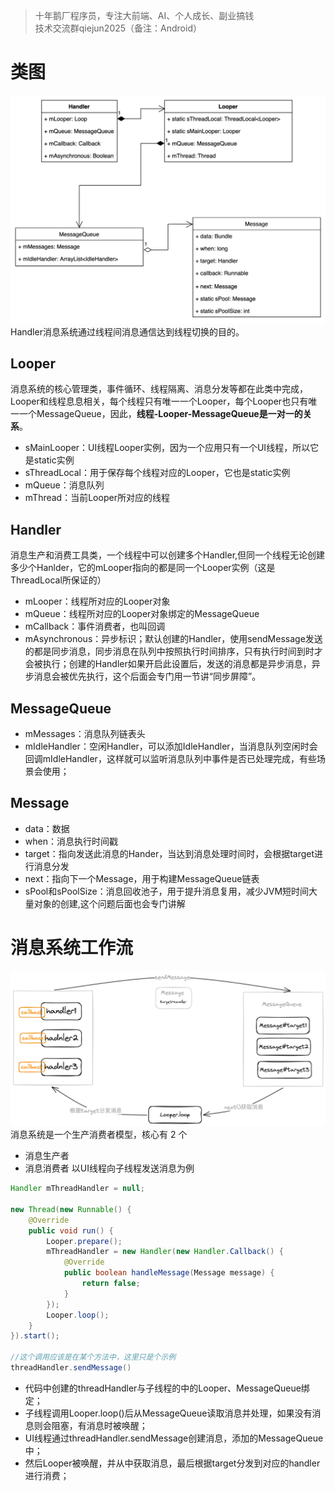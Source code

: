 > 十年鹅厂程序员，专注大前端、AI、个人成长、副业搞钱 <br>
> 技术交流群qiejun2025（备注：Android）

# 类图

![类图.jpg](https://raw.githubusercontent.com/linuxjava/AndroidFramework/refs/heads/main/01%20Handler%E6%B6%88%E6%81%AF%E7%B3%BB%E7%BB%9F/images/%E7%B1%BB%E5%9B%BE.jpg)
Handler消息系统通过线程间消息通信达到线程切换的目的。

## Looper

消息系统的核心管理类，事件循环、线程隔离、消息分发等都在此类中完成，Looper和线程息息相关，每个线程只有唯一一个Looper，每个Looper也只有唯一一个MessageQueue，因此，**线程-Looper-MessageQueue是一对一的关系**。

*   sMainLooper：UI线程Looper实例，因为一个应用只有一个UI线程，所以它是static实例
*   sThreadLocal：用于保存每个线程对应的Looper，它也是static实例
*   mQueue：消息队列
*   mThread：当前Looper所对应的线程

## Handler

消息生产和消费工具类，一个线程中可以创建多个Handler,但同一个线程无论创建多少个Hanlder，它的mLooper指向的都是同一个Looper实例（这是ThreadLocal所保证的）

*   mLooper：线程所对应的Looper对象
*   mQueue：线程所对应的Looper对象绑定的MessageQueue
*   mCallback：事件消费者，也叫回调
*   mAsynchronous：异步标识；默认创建的Handler，使用sendMessage发送的都是同步消息，同步消息在队列中按照执行时间排序，只有执行时间到时才会被执行；创建的Handler如果开启此设置后，发送的消息都是异步消息，异步消息会被优先执行，这个后面会专门用一节讲“同步屏障”。

## MessageQueue

*   mMessages：消息队列链表头
*   mIdleHandler：空闲Handler，可以添加IdleHandler，当消息队列空闲时会回调mIdleHandler，这样就可以监听消息队列中事件是否已处理完成，有些场景会使用；

## Message

*   data：数据
*   when：消息执行时间戳
*   target：指向发送此消息的Hander，当达到消息处理时间时，会根据target进行消息分发
*   next：指向下一个Message，用于构建MessageQueue链表
*   sPool和sPoolSize：消息回收池子，用于提升消息复用，减少JVM短时间大量对象的创建,这个问题后面也会专门讲解

# 消息系统工作流

![消息系统工作流.png](https://raw.githubusercontent.com/linuxjava/AndroidFramework/refs/heads/main/01%20Handler%E6%B6%88%E6%81%AF%E7%B3%BB%E7%BB%9F/images/%E6%B6%88%E6%81%AF%E7%B3%BB%E7%BB%9F%E5%B7%A5%E4%BD%9C%E6%B5%81.png)
消息系统是一个生产消费者模型，核心有 2 个

*   消息生产者
*   消息消费者
    以UI线程向子线程发送消息为例

```java
Handler mThreadHandler = null;

new Thread(new Runnable() {
    @Override
    public void run() {
        Looper.prepare();
        mThreadHandler = new Handler(new Handler.Callback() {
            @Override
            public boolean handleMessage(Message message) {
                return false;
            }
        });
        Looper.loop();
    }
}).start();

//这个调用应该是在某个方法中，这里只是个示例
threadHandler.sendMessage()
```

*   代码中创建的threadHandler与子线程的中的Looper、MessageQueue绑定；
*   子线程调用Looper.loop()后从MessageQueue读取消息并处理，如果没有消息则会阻塞，有消息时被唤醒；
*   UI线程通过threadHandler.sendMessage创建消息，添加的MessageQueue中；
*   然后Looper被唤醒，并从中获取消息，最后根据target分发到对应的handler进行消费；

